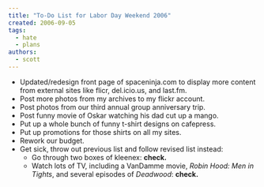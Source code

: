 ```yaml
---
title: "To-Do List for Labor Day Weekend 2006"
created: 2006-09-05
tags: 
  - hate
  - plans
authors: 
  - scott
---
```


- Updated/redesign front page of spaceninja.com to display more content from external sites like flicr, del.icio.us, and last.fm.
- Post more photos from my archives to my flickr account.
- Post photos from our third annual group anniversary trip.
- Post funny movie of Oskar watching his dad cut up a mango.
- Put up a whole bunch of funny t-shirt designs on cafepress.
- Put up promotions for those shirts on all my sites.
- Rework our budget.
- Get sick, throw out previous list and follow revised list instead:
    - Go through two boxes of kleenex: **check.**
    - Watch lots of TV, including a VanDamme movie, _Robin Hood: Men in Tights_, and several episodes of _Deadwood_: **check.**
